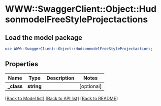 # WWW::SwaggerClient::Object::HudsonmodelFreeStyleProjectactions

## Load the model package
```perl
use WWW::SwaggerClient::Object::HudsonmodelFreeStyleProjectactions;
```

## Properties
Name | Type | Description | Notes
------------ | ------------- | ------------- | -------------
**_class** | **string** |  | [optional] 

[[Back to Model list]](../README.md#documentation-for-models) [[Back to API list]](../README.md#documentation-for-api-endpoints) [[Back to README]](../README.md)


